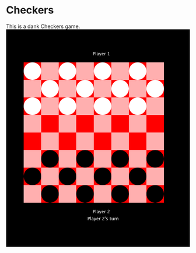 # Checkers
This is a dank Checkers game. 
![alt text](https://github.com/andysknoblock/Checkers/blob/master/ScreenShots/Capture1.png)
